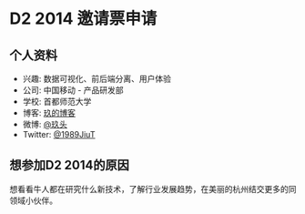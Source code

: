 # D2 2014 邀请票申请

## 个人资料

- 兴趣: 数据可视化、前后端分离、用户体验
- 公司: 中国移动 - 产品研发部 
- 学校: 首都师范大学
- 博客: [玖的博客](http://mmww1024.iteye.com/) 
- 微博: [@玖头](http://weibo.com/u/1926332125) 
- Twitter: [@1989JiuT](https://twitter.com/1989JiuT)

## 想参加D2 2014的原因

想看看牛人都在研究什么新技术，了解行业发展趋势，在美丽的杭州结交更多的同领域小伙伴。
